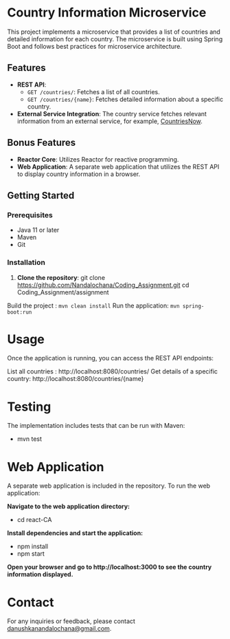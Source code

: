 # Country Information Microservice

This project implements a microservice that provides a list of countries and detailed information for each country. The microservice is built using Spring Boot and follows best practices for microservice architecture.

## Features

- **REST API**:
  - `GET /countries/`: Fetches a list of all countries.
  - `GET /countries/{name}`: Fetches detailed information about a specific country.
- **External Service Integration**: The country service fetches relevant information from an external service, for example, [CountriesNow](https://countriesnow.space/).

## Bonus Features

- **Reactor Core**: Utilizes Reactor for reactive programming.
- **Web Application**: A separate web application that utilizes the REST API to display country information in a browser.

## Getting Started

### Prerequisites

- Java 11 or later
- Maven
- Git

### Installation

1. **Clone the repository**:
   git clone https://github.com/Nandalochana/Coding_Assignment.git
   cd Coding_Assignment/assignment


Build the project  : `mvn clean install`
Run the application: `mvn spring-boot:run`

# Usage

Once the application is running, you can access the REST API endpoints:


List all countries               : http://localhost:8080/countries/
Get details of a specific country: http://localhost:8080/countries/{name}


# Testing

The implementation includes tests that can be run with Maven:

- mvn test


# Web Application


A separate web application is included in the repository. To run the web application:

**Navigate to the web application directory:**

- cd react-CA

**Install dependencies and start the application:**

- npm install
- npm start


**Open your browser and go to http://localhost:3000 to see the country information displayed.**


# Contact
For any inquiries or feedback, please contact danushkanandalochana@gmail.com.























